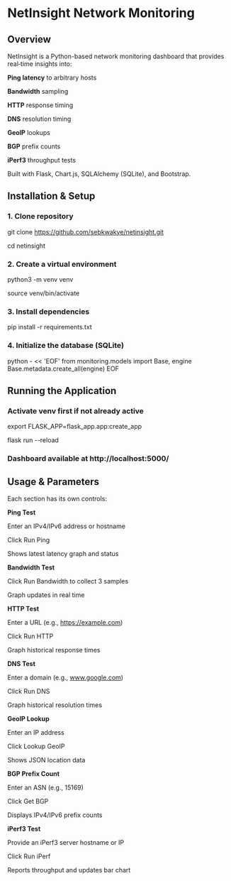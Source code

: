 # NetInsight Network Monitoring

## Overview

NetInsight is a Python-based network monitoring dashboard that provides real‑time insights into:

**Ping latency** to arbitrary hosts

**Bandwidth** sampling

**HTTP** response timing

**DNS** resolution timing

**GeoIP** lookups

**BGP** prefix counts

**iPerf3** throughput tests

Built with Flask, Chart.js, SQLAlchemy (SQLite), and Bootstrap.

## Installation & Setup
### 1. Clone repository
git clone https://github.com/sebkwakye/netinsight.git

cd netinsight

### 2. Create a virtual environment
python3 -m venv venv

source venv/bin/activate

### 3. Install dependencies
pip install -r requirements.txt

### 4. Initialize the database (SQLite)
python - << 'EOF'
from monitoring.models import Base, engine
Base.metadata.create_all(engine)
EOF

## Running the Application
### Activate venv first if not already active
export FLASK_APP=flask_app.app:create_app

flask run --reload
### Dashboard available at http://localhost:5000/

## Usage & Parameters

Each section has its own controls:

**Ping Test**

Enter an IPv4/IPv6 address or hostname

Click Run Ping

Shows latest latency graph and status

**Bandwidth Test**

Click Run Bandwidth to collect 3 samples

Graph updates in real time

**HTTP Test**

Enter a URL (e.g., https://example.com)

Click Run HTTP

Graph historical response times

**DNS Test**

Enter a domain (e.g., www.google.com)

Click Run DNS

Graph historical resolution times

**GeoIP Lookup**

Enter an IP address

Click Lookup GeoIP

Shows JSON location data

**BGP Prefix Count**

Enter an ASN (e.g., 15169)

Click Get BGP

Displays IPv4/IPv6 prefix counts

**iPerf3 Test**

Provide an iPerf3 server hostname or IP

Click Run iPerf

Reports throughput and updates bar chart

